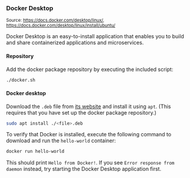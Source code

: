 ### Docker Desktop

<small>Source: https://docs.docker.com/desktop/linux/, https://docs.docker.com/desktop/linux/install/ubuntu/</small>

Docker Desktop is an easy-to-install application that enables you to build and share containerized applications and microservices.

#### **Repository**

Add the docker package repository by executing the included script:

```bash
./docker.sh
```

#### **Docker desktop**

Download the `.deb` file from [its website](https://docs.docker.com/desktop/linux/install/) and install it using `apt`. (This requires that you have set up the docker package repository.)

```bash
sudo apt install ./<file>.deb
```

To verify that Docker is installed, execute the following command to download and run the `hello-world` container:

```bash
docker run hello-world
```

This should print `Hello from Docker!`. If you see `Error response from daemon` instead, try starting the Docker Desktop application first.

